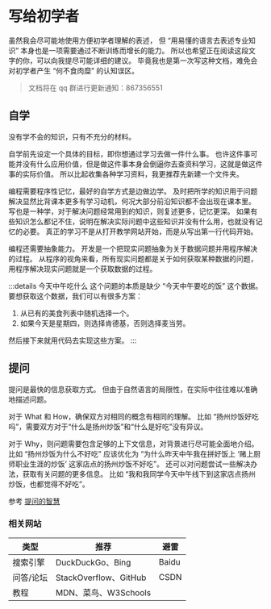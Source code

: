 <script setup>
   import Hide from '~/components/hide.vue'
</script>

# 写给初学者

虽然我会尽可能地使用方便初学者理解的表述，
但 “用易懂的语言去表述专业知识” 本身也是一项需要通过不断训练而增长的能力。
所以也希望正在阅读这段文字的你，可以向我提尽可能详细的建议。
毕竟我也是第一次写这种文档，难免会对初学者产生 “何不食肉糜” 的认知误区。

> 文档将在 qq 群进行更新通知：867356551

## 自学

没有学不会的知识，只有不充分的材料。

<!-- 自学过程中的大部分时间都被用在获取有效信息上。
虽然在 AI 时代，大部分基础问题都可以由 AI 解决，但面对专业性强的领域，它们更喜欢创造而不是搬运。
网上的技术博客也是良莠不齐，建议以官方文档为主，免得受了知识分子的骗。 -->

自学前先设定一个具体的目标，即你想通过学习去做一件什么事。
也许这件事可能并没有什么应用价值，但是做这件事本身会倒逼你去查资料学习，这就是做这件事的实际价值。
所以比起收集各种学习资料，我更推荐先新建一个文件夹。

编程需要程序性记忆，最好的自学方式是边做边学。
及时把所学的知识用于问题解决显然比背课本更多有学习动机，何况大部分前沿知识都不会出现在课本里。
写也是一种学，对于解决问题经常用到的知识，则复述更多，记忆更深。
如果有些知识怎么都记不住，说明在解决实际问题中这些知识并没有什么用，也就没有记忆的必要。
真正的学习不是从打开教学网站开始，而是从写出第一行代码开始。<Hide text="当然打开教学网站也是很有必要的。" />

编程还需要抽象能力。
开发是一个把现实问题抽象为关于数据问题并用程序解决的过程。
从程序的视角来看，所有现实问题都是关于如何获取某种数据的问题，
用程序解决现实问题就是一个获取数据的过程。

:::details 今天中午吃什么
这个问题的本质是缺少 “今天中午要吃的饭” 这个数据。
要想获取这个数据，我们可以有很多方案：

1. 从已有的美食列表中随机选择一个。
2. 如果今天是星期四，则选择肯德基，否则选择麦当劳。

然后接下来就用代码去实现这些方案。
:::

## 提问

提问是最快的信息获取方式。
但由于自然语言的局限性，在实际中往往难以准确地描述问题。

对于 What 和 How，确保双方对相同的概念有相同的理解。
比如 “扬州炒饭好吃吗”，需要双方对于“什么是扬州炒饭”和“什么是好吃”没有异议。

对于 Why，则问题需要包含足够的上下文信息，对背景进行尽可能全面地介绍。
比如 “扬州炒饭为什么不好吃” 应该优化为
“为什么昨天中午我在拼好饭上 ‘赌上厨师职业生涯的炒饭’ 这家店点的扬州炒饭不好吃”。
还可以对问题尝试一些解决办法，获取有关问题的更多信息。
比如 “我和我同学今天中午线下到这家店点扬州炒饭，也都觉得不好吃”。

参考 [提问的智慧](https://github.com/ryanhanwu/How-To-Ask-Questions-The-Smart-Way)

### 相关网站

| 类型      | 推荐                  | 避雷                                     |
| --------- | --------------------- | ---------------------------------------- |
| 搜索引擎  | DuckDuckGo、Bing      | Baidu <Hide text="除非你是广告爱好者" /> |
| 问答/论坛 | StackOverflow、GitHub | CSDN <Hide text="程序员的复制粘贴吧" />  |
| 教程      | MDN、菜鸟、W3Schools  |                                          |

